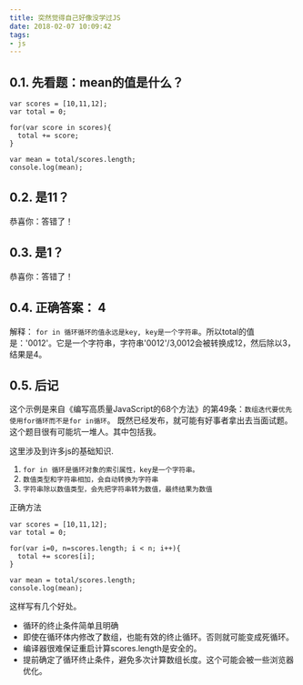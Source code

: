 ```yaml
---
title: 突然觉得自己好像没学过JS
date: 2018-02-07 10:09:42
tags:
- js
---
```


## 0.1. 先看题：mean的值是什么？
```
var scores = [10,11,12];
var total = 0;

for(var score in scores){
  total += score;
}

var mean = total/scores.length;
console.log(mean);
```

## 0.2. 是11？
恭喜你：答错了！

## 0.3. 是1？
恭喜你：答错了！

## 0.4. 正确答案： 4
解释： `for in 循环循环的值永远是key, key是一个字符串`。所以total的值是：'0012'。它是一个字符串，字符串'0012'/3,0012会被转换成12，然后除以3，结果是4。

## 0.5. 后记

这个示例是来自《编写高质量JavaScript的68个方法》的第49条：`数组迭代要优先使用for循环而不是for in循环`。
既然已经发布，就可能有好事者拿出去当面试题。这个题目很有可能坑一堆人。其中包括我。

这里涉及到许多js的基础知识.

1. `for in 循环是循环对象的索引属性，key是一个字符串。`
2. `数值类型和字符串相加，会自动转换为字符串`
3. `字符串除以数值类型，会先把字符串转为数值，最终结果为数值`

正确方法
```
var scores = [10,11,12];
var total = 0;

for(var i=0, n=scores.length; i < n; i++){
  total += scores[i];
}

var mean = total/scores.length;
console.log(mean);
```
这样写有几个好处。
- 循环的终止条件简单且明确
- 即使在循环体内修改了数组，也能有效的终止循环。否则就可能变成死循环。
- 编译器很难保证重启计算scores.length是安全的。
- 提前确定了循环终止条件，避免多次计算数组长度。这个可能会被一些浏览器优化。
